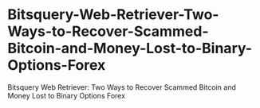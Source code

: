 # Bitsquery-Web-Retriever-Two-Ways-to-Recover-Scammed-Bitcoin-and-Money-Lost-to-Binary-Options-Forex
Bitsquery Web Retriever: Two Ways to Recover Scammed Bitcoin and Money Lost to Binary Options Forex
